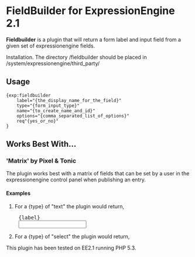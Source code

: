 FieldBuilder for ExpressionEngine 2.1
=========

**Fieldbuilder** is a plugin that will return a form label and input field from a given set of expressionengine fields.

Installation. The directory /fieldbuilder should be placed in /system/expressionengine/third_party/

## Usage

	{exp:fieldbuilder 
		label="{the_display_name_for_the_field}" 
		type="{form_input_type}"
		name="{to_create_name_and_id}"
		options="{comma_separated_list_of_options}" 
		req"{yes_or_no}"
	}

## Works Best With...

### 'Matrix' by Pixel & Tonic

The plugin works best with a matrix of fields that can be set by a user in the expressionengine control panel when publishing an entry.

#### Examples

1. For a {type} of "text" the plugin would return,
<pre>
	<label for="{name}">{label}</label>
	<input type="{type}" name="{name}" id="{name}" />
</pre>
	
2. For a {type} of "select" the plugin would return,

	
	
This plugin has been tested on EE2.1 running PHP 5.3.